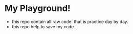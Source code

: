 # My Playground!
- this repo contain all raw code. that is practice day by day.
- this repo help to save my code.
